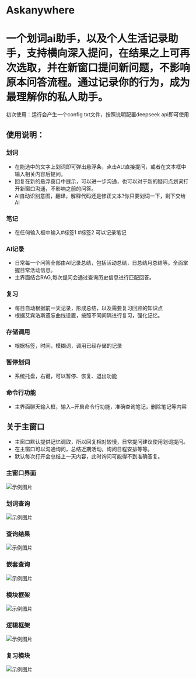 # Askanywhere
# 一个划词ai助手，以及个人生活记录助手，支持横向深入提问，在结果之上可再次选取，并在新窗口提问新问题，不影响原本问答流程。通过记录你的行为，成为最理解你的私人助手。
初次使用：运行会产生一个config txt文件，按照说明配置deepseek api即可使用

## 使用说明：

### 划词
- 在能选中的文字上划词即可弹出悬浮条，点击ALt直接提问，或者在文本框中输入相关内容后提问。
- 回复在新的悬浮窗口中展示，可以进一步沟通，也可以对于新的疑问点划词打开新窗口沟通，不影响之前的问答。
- AI自动识别意图，翻译，解释代码还是修正文本?你只要划词一下，剩下交给AI

### 笔记
- 在任何输入框中输入#标签1 #标签2 可以记录笔记

### AI记录
- 日常每一个问答全部由AI记录总结，包括活动总结，日总结月总结等。全面掌握日常活动信息。
- 主界面结合RAG,每次提问会通过查询历史信息进行匹配回答。

### 复习
- 每日自动根据前一天记录，形成总结，以及需要复习回顾的知识点
- 根据艾宾浩斯遗忘曲线设置，按照不同间隔进行复习，强化记忆。

### 存储调用
- 根据标签，时间，模糊词，调用已经存储的记录
### 暂停划词
- 系统托盘，右键，可以暂停、恢复、退出功能
### 命令行功能
- 主界面聊天输入框，输入~开启命令行功能，准确查询笔记，删除笔记等内容

## 关于主窗口
- 主窗口默认提供记忆调取，所以回复相对较慢，日常提问建议使用划词提问。
- 在主窗口可以沟通询问，总结近期活动，询问日程安排等等。
- 默认每次打开会总结上一天内容，此时询问可能得不到准确答复。

### 主窗口界面
![示例图片](图片展示picture/主界面.png)
### 划词查询
![示例图片](图片展示picture/划词查询.png)
### 查询结果
![示例图片](图片展示picture/划词查询-展示.png)
### 嵌套查询
![示例图片](图片展示picture/嵌套询问.png)
### 模块框架
![示例图片](图片展示picture/模块框架.png)
### 逻辑框架
![示例图片](图片展示picture/逻辑框架.png)
### 复习模块
![示例图片](图片展示picture/review.png)

